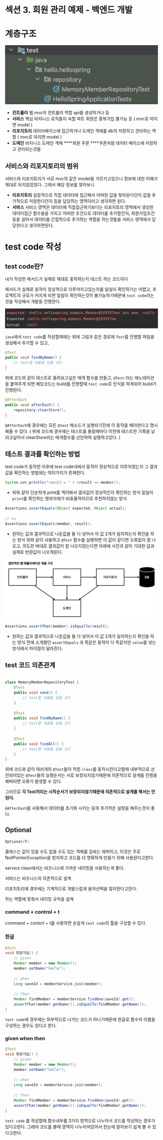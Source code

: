 # 섹션 3. 회원 관리 예제 - 백엔드 개발

# 계층구조

![Untitled](../img/junmkang_09.png)

- **컨트롤러**
웹 mvc의 컨트롤러 역할 
api를 생성하거나 등
- **서비스**
핵심 비지니스 로직들이 속할 파트
회원은 중복가입 불가능 등 ( mvc로 따지면 model )
- **리포지토리**
데이터베이스에 접근하거나 도메인 객체를 db의 저장하고 관리하는 역할 ( mvc로 따지면 model )
- **도메인**
비지니스 도메인 객체
****회원 주문 ****쿠폰처럼 데이터 베이스에 저장하고 관리되는것들

## 서비스와 리포지토리의 범위

서비스와 리포지토리가 서로 mvc의 같은 model을 가르키고있으니 정보에 대한 이해가 제대로 되지않았었다.
그래서 해당 정보를 찾아보니

- **리포지토리** 
실질적으로 직접 데이터에 접근해서 어떠한 값을 찾아온다던지 값을 추가적으로 저장한다던지 등을 담당하는 영역이라고 생각하면 된다.
- **서비스**
서비스 영역은 데이터에 직접접근하기보다는 리포지토리 영역에서 생성한 데이터접근 함수들을 가지고
어떠한 조건으로 데이터를 추가할건지, 회원가입조건 등을 걸어서 데이터를 간접적으로 추가하는 역할을 하는것들을 서비스 영역에서 담당한다고 생각하면된다.

# test code 작성

## test code란?

내가 작성한 메서드가 실제로 재대로 동작하는지 테스트 하는 코드이다

메서드가 실제로 동작이 정상적으로 이루어지고있는지를 일일이 확인하기는 어렵고,
프로젝트의 규모가 커지게 되면 일일이 확인하는것이 불가능하기때문에 `test code`라는 것을 작성해서 개발을 진행한다.

![Untitled](../img/junmkang_10.png)

`java`에서 `test code`를 작성할때에는 위에 그림과 같은 경로에 `Test`를 진행할 파일을 생성해서 추가할 수 있고,

```java
@Test
public void findByName() {
    // test할 내용을 담을 코드
}
```

위에 코드와 같이 테스트로 돌려보고싶은 매개 함수를 만들고, `@Test` 라는 애노테이션을 붙여주게 되면
해당코드는 build를 진행할때 `test code`로 인식을 하게되어 build가 진행된다.

```java
@AfterEach
public void afterEach() {
    repository.clearStore();
}
```

`@AfterEach`에 경우에는 모든 `@test`  메소드가 실행되기전에 이 동작을 해야한다고 명시해줄 수 있다.
( 위에 코드에 경우에는 테스트를 돌릴때마다 이전에 테스트한 기록을 날리고싶어서 clearStore라는 매개함수를 선언하여 실행하고있다. )

## 테스트 결과를 확인하는 방법

test code가 동작한 이후에 test code내에서 동작이 정상적으로 이루어졌는지 그 결과값을 확인하는 방법에는 여러가지가 존재한다.

```java
System.out.println("result = " + (result == member));
```

- 위와 같이 단순하게 print를 찍어봐서 결과값이 정상적인지 확인하는 방식
일일이 `print`를 확인하는 행위자체가 비효율적이므로 추천하지않는 방식

```java
Assertions.assertEquals(Object expected, Object actual);

// ex
Assertions.assertEquals(member, result);
```

- 원하는 값과 결과적으로 나온값을 둘 다 넣어서 이 값 2개가 일치하는지 확인을 하는 방식
위와 같이 사용하고 `@Test` 함수를 실행하면 이 값이 같다면 오류없이 잘 나오고, 의도한 바대로 결과값이 잘 나오지않는다면 아래에 사진과 같이 기대한 값과 실제로 반환값이 나오게된다.

![Untitled](../img/junmkang_11.png)

```java
Assertions.assertThat(member).isEqualTo(result);
```

- 원하는 값과 결과적으로 나온값을 둘 다 넣어서 이 값 2개가 일치하는지 확인을 하는 방식
전에 소개했던 `assertEquals` 과 똑같은 동작이 다 똑같지만 `value`를 넣는 방식에서 차이점이 달라진다.

## test 코드 의존관계

```java

class MemoryMemberRepositoryTest {
	@Test
	public void save() {
	    // test할 내용을 담을 코드
	}
	
	@Test
	public void findByName() {
	    // test할 내용을 담을 코드
	}
	
	@Test
	public void findAll() {
	    // test할 내용을 담을 코드
	}
}
```

위에 코드와 같이 여러개의 `@Test`들이 적힌 `class`를 동작시킨다고할때 내부적으로 선언되어있는 `@Test`들의 실행순서는 서로 보장되지않기때문에 의존적으로 설계를 진행을 해버리면 오류가 발생할 수 있다.

그러므로 **각 Test끼리는 시작순서가 보장되지않기때문에 의존적으로 설계를 해서는 안된다.**

`@AfterEach`를 사용해서 데이터를 초기화 시키는 등의 추가적은 설정을 해주는것이 좋다.

## **Optional**

```java
Optional<T>
```

 클래스는 값이 있을 수도 없을 수도 있는 객체를 감싸는 래퍼이고,
이것은 주로 NullPointerException을 방지하고 코드를 더 명확하게 만들기 위해 사용된다고한다.

service class에서는 비즈니스에 가까운 네이밍을 사용하는게 좋다.

서비스는 비즈니스의 의존적으로 설계

리포지토리에 경우에는 기계적으로 개발스럽게 용어선택을 많이한다고한다.

하는 역할에 맞춰서 네이밍 규칙을 설계

### command + control + t

command + contorl + t를 사용하면 손쉽게 `test code`의 툴을 구성할 수 있다.

### 한글

```java
@Test
void 회원가입() {
    // given
    Member member = new Member();
    member.setName("hello");

    // when
    Long saveId = memberService.join(member);

    // then
    Member findMember = memberService.findOne(saveId).get();
    assertThat(member.getName()).isEqualTo(findMember.getName());
}
```

`test code`에 경우에는 외부적으로 나가는 코드가 아니기때문에 한글로 함수의 이름을 구성하는 경우도 있다고 한다.

### given when then

```java
@Test
void 회원가입() {
    // given
    Member member = new Member();
    member.setName("hello");

    // when
    Long saveId = memberService.join(member);

    // then
    Member findMember = memberService.findOne(saveId).get();
    assertThat(member.getName()).isEqualTo(findMember.getName());
}
```

`test code` 를 작성할때 함수내부를 3가지 영역으로 나누어서 코드를 작성하는 경우가 있다고한다.
그래야 코드를 볼때 영역이 나누어져있어서 한눈에 알아보기 쉽게 볼 수 있다고한다.